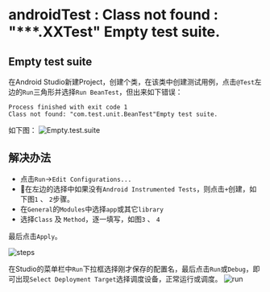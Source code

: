 # androidTest : Class not found : "***.XXTest" Empty test suite.
 

## Empty test suite
在Android Studio新建Project，创建个类，在该类中创建测试用例，点击`@Test`左边的`Run`三角形并选择`Run BeanTest`，但出来如下错误：

```
Process finished with exit code 1
Class not found: "com.test.unit.BeanTest"Empty test suite.
```
 
如下图：
![Empty.test.suite](https://wx2.sinaimg.cn/large/e3dc9ceagy1fqj9g3q375j21ee0rcjxs.jpg)

## 解决办法

* 点击`Run`->`Edit Configurations...`
* 在左边的选择中如果没有`Android Instrumented Tests`，则点击`+`创建，如下图`1` 、 `2`步骤。
* 在`General`的`Modules`中选择`app`或其它`library`
* 选择`Class` 及 `Method`，逐一填写，如图`3` 、 `4`

最后点击`Apply`。

![steps](https://wx2.sinaimg.cn/large/e3dc9ceagy1fqj9hflogdj21ec0ty445.jpg)

在Studio的菜单栏中`Run`下拉框选择刚才保存的配置名，最后点击`Run`或`Debug`，即可出现`Select Deployment Target`选择调度设备，正常运行或调度。
![run](https://wx1.sinaimg.cn/mw1024/e3dc9ceagy1fqj9uhdmrbj20j0086q44.jpg)

